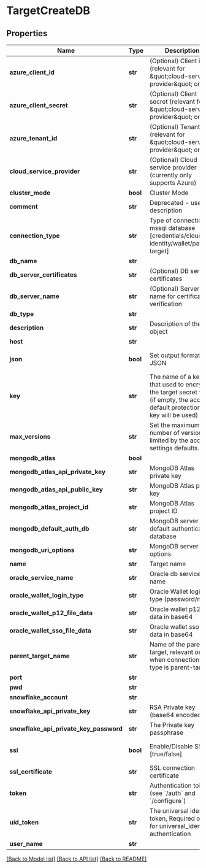 # TargetCreateDB

## Properties
Name | Type | Description | Notes
------------ | ------------- | ------------- | -------------
**azure_client_id** | **str** | (Optional) Client id (relevant for \&quot;cloud-service-provider\&quot; only) | [optional] 
**azure_client_secret** | **str** | (Optional) Client secret (relevant for \&quot;cloud-service-provider\&quot; only) | [optional] 
**azure_tenant_id** | **str** | (Optional) Tenant id (relevant for \&quot;cloud-service-provider\&quot; only) | [optional] 
**cloud_service_provider** | **str** | (Optional) Cloud service provider (currently only supports Azure) | [optional] 
**cluster_mode** | **bool** | Cluster Mode | [optional] 
**comment** | **str** | Deprecated - use description | [optional] 
**connection_type** | **str** | Type of connection to mssql database [credentials/cloud-identity/wallet/parent-target] | [default to 'credentials']
**db_name** | **str** |  | [optional] 
**db_server_certificates** | **str** | (Optional) DB server certificates | [optional] 
**db_server_name** | **str** | (Optional) Server name for certificate verification | [optional] 
**db_type** | **str** |  | 
**description** | **str** | Description of the object | [optional] 
**host** | **str** |  | [optional] 
**json** | **bool** | Set output format to JSON | [optional] [default to False]
**key** | **str** | The name of a key that used to encrypt the target secret value (if empty, the account default protectionKey key will be used) | [optional] 
**max_versions** | **str** | Set the maximum number of versions, limited by the account settings defaults. | [optional] 
**mongodb_atlas** | **bool** |  | [optional] 
**mongodb_atlas_api_private_key** | **str** | MongoDB Atlas private key | [optional] 
**mongodb_atlas_api_public_key** | **str** | MongoDB Atlas public key | [optional] 
**mongodb_atlas_project_id** | **str** | MongoDB Atlas project ID | [optional] 
**mongodb_default_auth_db** | **str** | MongoDB server default authentication database | [optional] 
**mongodb_uri_options** | **str** | MongoDB server URI options | [optional] 
**name** | **str** | Target name | 
**oracle_service_name** | **str** | Oracle db service name | [optional] 
**oracle_wallet_login_type** | **str** | Oracle Wallet login type (password/mtls) | [optional] 
**oracle_wallet_p12_file_data** | **str** | Oracle wallet p12 file data in base64 | [optional] 
**oracle_wallet_sso_file_data** | **str** | Oracle wallet sso file data in base64 | [optional] 
**parent_target_name** | **str** | Name of the parent target, relevant only when connection-type is parent-target | [optional] 
**port** | **str** |  | [optional] 
**pwd** | **str** |  | [optional] 
**snowflake_account** | **str** |  | [optional] 
**snowflake_api_private_key** | **str** | RSA Private key (base64 encoded) | [optional] 
**snowflake_api_private_key_password** | **str** | The Private key passphrase | [optional] 
**ssl** | **bool** | Enable/Disable SSL [true/false] | [optional] [default to False]
**ssl_certificate** | **str** | SSL connection certificate | [optional] 
**token** | **str** | Authentication token (see &#x60;/auth&#x60; and &#x60;/configure&#x60;) | [optional] 
**uid_token** | **str** | The universal identity token, Required only for universal_identity authentication | [optional] 
**user_name** | **str** |  | [optional] 

[[Back to Model list]](../README.md#documentation-for-models) [[Back to API list]](../README.md#documentation-for-api-endpoints) [[Back to README]](../README.md)



